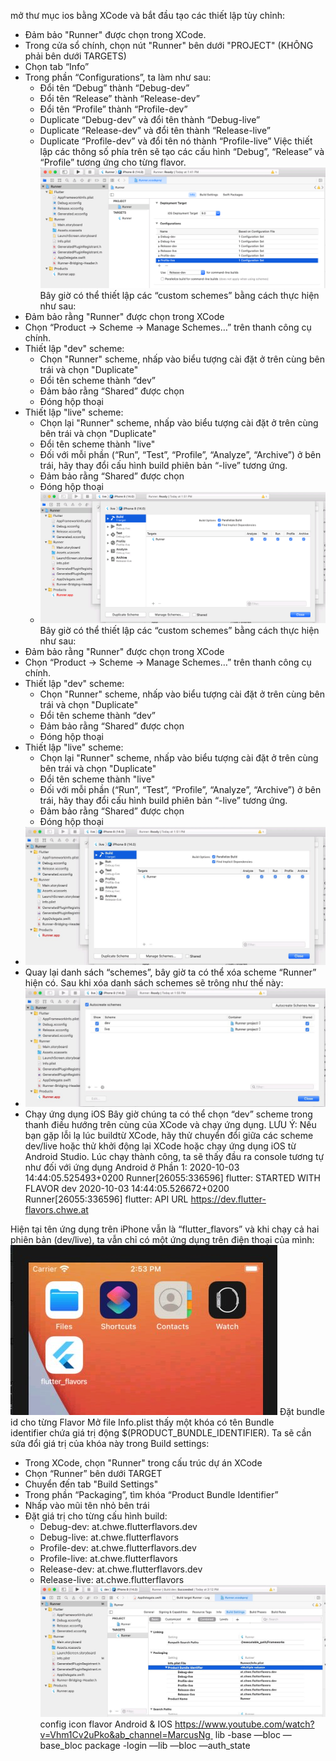 mở thư mục ios bằng XCode và bắt đầu tạo các thiết lập tùy chỉnh:
* Đảm bảo "Runner" được chọn trong XCode.
* Trong cửa sổ chính, chọn nút "Runner" bên dưới "PROJECT" (KHÔNG phải bên dưới TARGETS)
* Chọn tab “Info”
* Trong phần “Configurations”, ta làm như sau:
    * Đổi tên “Debug” thành “Debug-dev”
    * Đổi tên “Release” thành “Release-dev”
    * Đổi tên “Profile” thành “Profile-dev”
    * Duplicate “Debug-dev” và đổi tên thành “Debug-live”
    * Duplicate “Release-dev” và đổi tên thành “Release-live”
    * Duplicate “Profile-dev” và đổi tên nó thành “Profile-live” Việc thiết lập các thông số phía trên sẽ tạo các cấu hình “Debug”, “Release” và “Profile” tương ứng cho từng flavor.
![alt text](https://github.com/nduc86686/config_flavor_ios/blob/main/flutter_flavors_ios_configurations.png?raw=true)
Bây giờ có thể thiết lập các “custom schemes” bằng cách thực hiện như sau:
* Đảm bảo rằng "Runner" được chọn trong XCode
* Chọn “Product -> Scheme -> Manage Schemes…” trên thanh công cụ chính.
* Thiết lập "dev" scheme:
    * Chọn "Runner" scheme, nhấp vào biểu tượng cài đặt ở trên cùng bên trái và chọn "Duplicate"
    * Đổi tên scheme thành “dev”
    * Đảm bảo rằng “Shared” được chọn
    * Đóng hộp thoại
* Thiết lập "live" scheme:
    * Chọn lại "Runner" scheme, nhấp vào biểu tượng cài đặt ở trên cùng bên trái và chọn "Duplicate"
    * Đổi tên scheme thành "live"
    * Đối với mỗi phần (“Run”, “Test”, “Profile”, “Analyze”, “Archive”) ở bên trái, hãy thay đổi cấu hình build phiên bản “-live” tương ứng.
    * Đảm bảo rằng “Shared” được chọn
    * Đóng hộp thoại
    * ![alt text](https://github.com/nduc86686/config_flavor_ios/blob/main/flutter_flavors_ios_live_scheme.png?raw=true)
Bây giờ có thể thiết lập các “custom schemes” bằng cách thực hiện như sau:
* Đảm bảo rằng "Runner" được chọn trong XCode
* Chọn “Product -> Scheme -> Manage Schemes…” trên thanh công cụ chính.
* Thiết lập "dev" scheme:
    * Chọn "Runner" scheme, nhấp vào biểu tượng cài đặt ở trên cùng bên trái và chọn "Duplicate"
    * Đổi tên scheme thành “dev”
    * Đảm bảo rằng “Shared” được chọn
    * Đóng hộp thoại
* Thiết lập "live" scheme:
    * Chọn lại "Runner" scheme, nhấp vào biểu tượng cài đặt ở trên cùng bên trái và chọn "Duplicate"
    * Đổi tên scheme thành "live"
    * Đối với mỗi phần (“Run”, “Test”, “Profile”, “Analyze”, “Archive”) ở bên trái, hãy thay đổi cấu hình build phiên bản “-live” tương ứng.
    * Đảm bảo rằng “Shared” được chọn
    * Đóng hộp thoại
* ![alt text](https://github.com/nduc86686/config_flavor_ios/blob/main/1604855a-b0d3-4cee-843b-0eb30ac6a355.jpeg?raw=true)
* Quay lại danh sách “schemes”, bây giờ ta có thể xóa scheme “Runner” hiện có. Sau khi xóa danh sách schemes sẽ trông như thế này:
*  ![alt text](https://github.com/nduc86686/config_flavor_ios/blob/main/05baf6a7-24fb-4057-9ed7-d82a08055714.jpeg?raw=true)
* Chạy ứng dụng iOS
Bây giờ chúng ta có thể chọn “dev” scheme trong thanh điều hướng trên cùng của XCode và chạy ứng dụng.
LƯU Ý: Nếu bạn gặp lỗi lạ lúc buildtừ XCode, hãy thử chuyển đổi giữa các scheme dev/live hoặc thử khởi động lại XCode hoặc chạy ứng dụng iOS từ Android Studio.
Lúc chạy thành công, ta sẽ thấy đầu ra console tương tự như đối với ứng dụng Android ở Phần 1:
2020-10-03 14:44:05.525493+0200 Runner[26055:336596] flutter: STARTED WITH FLAVOR dev
2020-10-03 14:44:05.526672+0200 Runner[26055:336596] flutter: API URL https://dev.flutter-flavors.chwe.at

Hiện tại tên ứng dụng trên iPhone vẫn là “flutter_flavors” và khi chạy cả hai phiên bản (dev/live), ta vẫn chỉ có một ứng dụng trên điện thoại của mình:
 ![alt text](https://github.com/nduc86686/config_flavor_ios/blob/main/407d7a63-adf2-4dee-84c8-3b575d945bc9.jpeg?raw=true)
Đặt bundle id cho từng Flavor
Mở file Info.plist thấy một khóa có tên Bundle identifier chứa giá trị động $(PRODUCT_BUNDLE_IDENTIFIER). Ta sẽ cần sửa đổi giá trị của khóa này trong Build settings:
* Trong XCode, chọn "Runner" trong cấu trúc dự án XCode
* Chọn “Runner” bên dưới TARGET
* Chuyển đến tab "Build Settings"
* Trong phần “Packaging”, tìm khóa “Product Bundle Identifier”
* Nhấp vào mũi tên nhỏ bên trái
* Đặt giá trị cho từng cấu hình build:
    * Debug-dev: at.chwe.flutterflavors.dev
    * Debug-live: at.chwe.flutterflavors
    * Profile-dev: at.chwe.flutterflavors.dev
    * Profile-live: at.chwe.flutterflavors
    * Release-dev: at.chwe.flutterflavors.dev
    * Release-live: at.chwe.flutterflavors
 ![alt text](https://github.com/nduc86686/config_flavor_ios/blob/main/e2434826-476f-4f02-b199-46db846ce047.jpeg?raw=true)
config icon flavor Android & IOS
https://www.youtube.com/watch?v=Vhm1Cv2uPko&ab_channel=MarcusNg 
lib
-base
—bloc
—base_bloc
package
-login
—lib
—bloc
—auth_state


  
